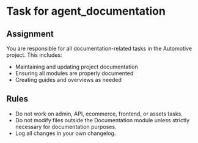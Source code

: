 # Task for agent_documentation

## Assignment
You are responsible for all documentation-related tasks in the Automotive project. This includes:
- Maintaining and updating project documentation
- Ensuring all modules are properly documented
- Creating guides and overviews as needed

## Rules
- Do not work on admin, API, ecommerce, frontend, or assets tasks.
- Do not modify files outside the Documentation module unless strictly necessary for documentation purposes.
- Log all changes in your own changelog. 